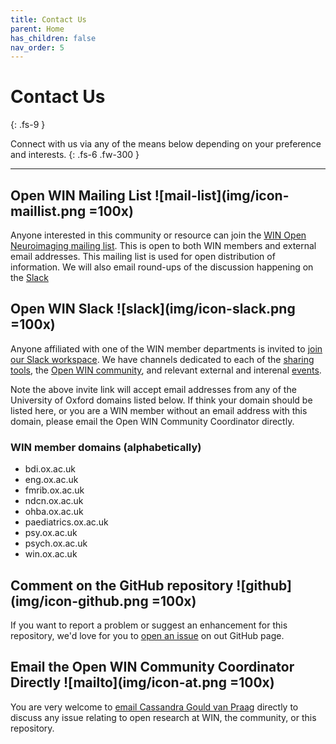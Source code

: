 ```yaml
---
title: Contact Us
parent: Home
has_children: false
nav_order: 5
---
```


# Contact Us
{: .fs-9 }

Connect with us via any of the means below depending on  your preference and interests.
{: .fs-6 .fw-300 }

---

## Open WIN Mailing List ![mail-list](img/icon-maillist.png =100x)

Anyone interested in this community or resource can join the [WIN Open Neuroimaging mailing list](https://mail.fmrib.ox.ac.uk/mailman/listinfo/win-open-imaging). This is open to both WIN members and external email addresses. This mailing list is used for open distribution of information. We will also email round-ups of the discussion happening on the [Slack](#Open-WIN-Slack)

## Open WIN Slack ![slack](img/icon-slack.png =100x)

Anyone affiliated with one of the WIN member departments is invited to [join our Slack workspace](https://join.slack.com/t/openwin/signup). We have channels dedicated to each of the [sharing tools](tools.md), the [Open WIN community](community.md), and relevant external and interenal [events](events.md).

Note the above invite link will accept email addresses from any of the University of Oxford domains listed below. If think your domain should be listed here, or you are a WIN member without an email address with this domain, please email the Open WIN Community Coordinator directly.

### WIN member domains (alphabetically)
- bdi.ox.ac.uk
- eng.ox.ac.uk
- fmrib.ox.ac.uk
- ndcn.ox.ac.uk
- ohba.ox.ac.uk
- paediatrics.ox.ac.uk
- psy.ox.ac.uk
- psych.ox.ac.uk
- win.ox.ac.uk

## Comment on the GitHub repository ![github](img/icon-github.png =100x)

If you want to report a problem or suggest an enhancement for this repository, we'd love for you to [open an issue](https://github.com/cassgvp/WIN-Open-Neuroimaging-Community/issues) on out GitHub page.

## Email the Open WIN Community Coordinator Directly ![mailto](img/icon-at.png =100x)

You are very welcome to [email Cassandra Gould van Praag](mailto:cassandra.gouldvanpraag@psych.ox.ac.uk) directly to discuss any issue relating to open research at WIN, the community, or this repository.
